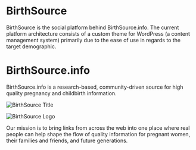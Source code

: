 BirthSource
===========

BirthSource is the social platform behind BirthSource.info. The current platform architecture consists of a custom theme for WordPress (a content management system) primarily due to the ease of use in regards to the target demographic.

BirthSource.info
================

BirthSource.info is a research-based, community-driven source for high quality pregnancy and childbirth information.

![BirthSource Title](http://www.birthsource.info/wp-content/themes/birthsource/images/title.png)

![BirthSource Logo](http://www.birthsource.info/wp-content/themes/birthsource/images/logo.png)

Our mission is to bring links from across the web into one place where real people can help shape the flow of quality information for pregnant women, their families and friends, and future generations.
